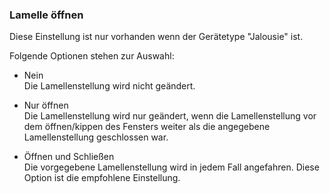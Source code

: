 ﻿### Lamelle öffnen

Diese Einstellung ist nur vorhanden wenn der Gerätetype "Jalousie" ist.

Folgende Optionen stehen zur Auswahl:

- Nein  
  Die Lamellenstellung wird nicht geändert.

- Nur öffnen  
  Die Lamellenstellung wird nur geändert, wenn die Lamellenstellung vor dem öffnen/kippen des Fensters weiter als die angegebene Lamellenstellung geschlossen war.

- Öffnen und Schließen  
  Die vorgegebene Lamellenstellung wird in jedem Fall angefahren. 
  Diese Option ist die empfohlene Einstellung.

